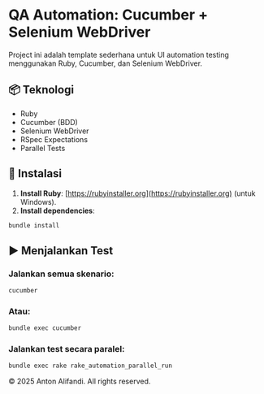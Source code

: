 # QA Automation: Cucumber + Selenium WebDriver

Project ini adalah template sederhana untuk UI automation testing menggunakan Ruby, Cucumber, dan Selenium WebDriver.

## 📦 Teknologi

- Ruby
- Cucumber (BDD)
- Selenium WebDriver
- RSpec Expectations
- Parallel Tests

## 🔧 Instalasi

1. **Install Ruby**: [https://rubyinstaller.org](https://rubyinstaller.org) (untuk Windows).
2. **Install dependencies**:
```bash
bundle install
```

## ▶️ Menjalankan Test

### Jalankan semua skenario:
```bash
cucumber
```
### Atau:
```bash
bundle exec cucumber
```

### Jalankan test secara paralel:
```bash
bundle exec rake rake_automation_parallel_run
```

© 2025 Anton Alifandi. All rights reserved.

